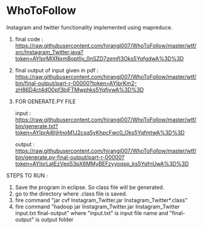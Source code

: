 # WhoToFollow

Instagram and twitter functionality implemented using mapreduce.

1. final code : https://raw.githubusercontent.com/hirangi007/WhoToFollow/master/wtf/src/Instagram_Twitter.java?token=AYIprMlXNxmBoptIiv_0nSZD7zemfI3Oks5YqfgdwA%3D%3D

2. final output of input given in pdf : https://raw.githubusercontent.com/hirangi007/WhoToFollow/master/wtf/bin/final-output/part-r-00000?token=AYIprKm2-zH86D4ct4dO0pf3bjFTMwphks5YqfjywA%3D%3D

3. FOR GENERATE.PY FILE

    input : https://raw.githubusercontent.com/hirangi007/WhoToFollow/master/wtf/bin/generate.txt?token=AYIprAi6tjHnoM1J2csq5yKhpcFwc0_Oks5YqfmtwA%3D%3D
    
    output : https://raw.githubusercontent.com/hirangi007/WhoToFollow/master/wtf/bin/generate.py-final-output/part-r-00000?token=AYIprLatEzVeq53pX8MMyBEFzyyoqsp_ks5YqfnUwA%3D%3D
    
    
STEPS TO RUN :

1. Save the program in eclipse. So class file will be generated.
2. go to the directory where .class file is saved.
3. fire command "jar cvf Instagram_Twitter.jar Instagram_Twitter*.class"
4. fire command "hadoop jar Instagram_Twitter.jar Instagram_Twitter input.txt final-output" where "input.txt" is input file name and "final-output" is output folder
    
    
